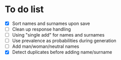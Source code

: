 # To do list

- [x] Sort names and surnames upon save
- [ ] Clean up response handling
- [ ] Using "single add" for names and surnames
- [ ] Use prevalence as probabilities during generation
- [ ] Add man/woman/neutral names
- [x] Detect duplicates before adding name/surname
